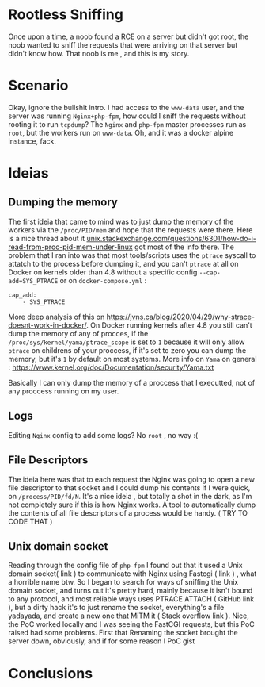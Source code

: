 # Rootless Sniffing

Once upon a time, a noob found a RCE on a server but didn't got root, the noob wanted to sniff the requests that were arriving on that server but didn't know how. That noob is me , and this is my story.

# Scenario 

Okay, ignore the bullshit intro.
I had access to the `www-data` user, and the server was running `Nginx+php-fpm`, how could I sniff the requests without rooting it to run `tcpdump`? The `Nginx` and `php-fpm` master processes run as `root`, but the workers run on `www-data`. Oh, and it was a docker alpine instance, fack.

# Ideias

## Dumping the memory
The first ideia that came to mind was to just dump the memory of the workers via the `/proc/PID/mem` and hope that the requests were there. Here is a nice thread about it [unix.stackexchange.com/questions/6301/how-do-i-read-from-proc-pid-mem-under-linux](https://unix.stackexchange.com/questions/6301/how-do-i-read-from-proc-pid-mem-under-linux) got most of the info there.
The problem that I ran into was that most tools/scripts uses the `ptrace` syscall to attatch to the process before dumping it, and you can't `ptrace` at all on Docker on kernels older than 4.8 without a specific config `--cap-add=SYS_PTRACE` or on `docker-compose.yml` :

```
cap_add:
    - SYS_PTRACE
```

More deep analysis of this on https://jvns.ca/blog/2020/04/29/why-strace-doesnt-work-in-docker/. On Docker running kernels after 4.8 you still can't dump the memory of any of procces, if the `/proc/sys/kernel/yama/ptrace_scope` is set to `1` because it will only allow `ptrace` on childrens of your proccess, if it's set to zero you can dump the memory, but it's `1` by default on most systems. More info on `Yama` on general : https://www.kernel.org/doc/Documentation/security/Yama.txt

Basically I can only dump the memory of a proccess that I executted, not of any proccess running on my user.

## Logs
Editing `Nginx` config to add some logs? No `root` , no way :(

## File Descriptors
The ideia here was that to each request the Nginx was going to open a new file descriptor to that socket and I could dump his contents if I were quick, on `/process/PID/fd/N`. It's a nice ideia , but totally a shot in the dark, as I'm not completely sure if this is how Nginx works. A tool to automatically dump the contents of all file descriptors of a process would be handy. ( TRY TO CODE THAT ) 

## Unix domain socket
Reading through the config file of `php-fpm` I found out that it used a Unix domain socket( link ) to communicate with Nginx using Fastcgi ( link )  , what a horrible name btw. So I began to search for ways of sniffing the Unix domain socket, and turns out it's pretty hard, mainly because it isn't bound to any protocol, and most reliable ways uses PTRACE ATTACH ( GitHub link ), but a dirty hack it's to just rename the socket, everything's a file yadayada, and create a new one that MiTM it ( Stack overflow link ). Nice, the PoC worked locally and I was seeing the FastCGI requests, but this PoC raised had some problems. First that Renaming the socket brought the server down, obviously, and if for some reason I 
PoC gist 

# Conclusions

